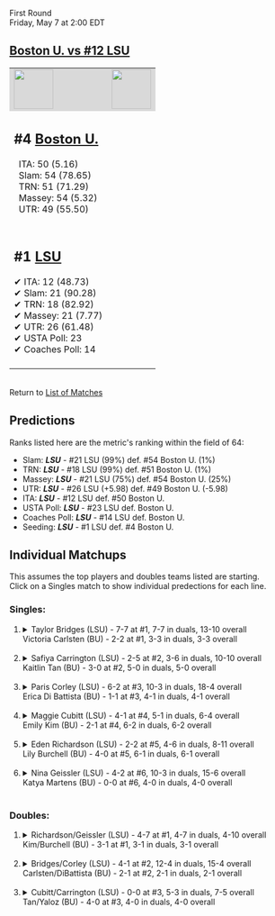 First Round  
Friday, May 7 at 2:00 EDT
## [Boston U. vs #12 LSU](https://www.ncaa.com/game/5833658) 

<table>  
<tr style="background-color: #d9d9d9 !important"><td><a href="#"><img src="https://www.ncaa.com/sites/default/files/images/logos/schools/l/lsu.70.png" width="70" height="70" /></a></td><td><a href="#"><img src="https://www.ncaa.com/sites/default/files/images/logos/schools/b/boston-u.70.png" width="70" height="70" /></a></td></tr>
<tr><td>  

<h2>#4 <a href="#">Boston U.</a></h2>  
&nbsp; ITA: 50 (5.16)<br>  
&nbsp; Slam: 54 (78.65)<br>  
&nbsp; TRN: 51 (71.29)<br>  
&nbsp; Massey: 54 (5.32)<br>  
&nbsp; UTR: 49 (55.50)<br>  
<br>  

</td><td>  
<tr><td>  

<h2>#1 <a href="#">LSU</a></h2>  
&#10004; ITA: 12 (48.73)<br>  
&#10004; Slam: 21 (90.28)<br>  
&#10004; TRN: 18 (82.92)<br>  
&#10004; Massey: 21 (7.77)<br>  
&#10004; UTR: 26 (61.48)<br>  
&#10004; USTA Poll: 23<br>  
&#10004; Coaches Poll: 14<br>  
<br>  

</td><td>  
</table>  


<br>Return to [List of Matches](../index.md)  

## Predictions  

Ranks listed here are the metric's ranking within the field of 64:  
- Slam: ***LSU*** - #21 LSU (99%) def. #54 Boston U. (1%)  
- TRN: ***LSU*** - #18 LSU (99%) def. #51 Boston U. (1%)  
- Massey: ***LSU*** - #21 LSU (75%) def. #54 Boston U. (25%)  
- UTR: ***LSU*** - #26 LSU (+5.98) def. #49 Boston U. (-5.98)  
- ITA: ***LSU*** - #12 LSU def. #50 Boston U.  
- USTA Poll: ***LSU*** - #23 LSU def. Boston U.  
- Coaches Poll: ***LSU*** - #14 LSU def. Boston U.  
- Seeding: ***LSU*** - #1 LSU def. #4 Boston U.  

## Individual Matchups  
This assumes the top players and doubles teams listed are starting.  
Click on a Singles match to show individual predections for each line.  
### Singles:  

<ol>
<li><details>
<summary markdown="span">Taylor Bridges (LSU) - 7-7 at #1, 7-7 in duals, 13-10 overall<br>Victoria Carlsten (BU) - 2-2 at #1, 3-3 in duals, 3-3 overall</summary>
<h4>Predictions</h4><ul>
<li>Slam: <b><i>LSU</i></b> - Bridges (94%) def. Carlsten (6%)</li>  
<li>TRN: <b><i>LSU</i></b> - Bridges (94%) def. Carlsten (6%)</li>  
<li>Massey: <b><i>LSU</i></b> - Bridges (75%) def. Carlsten (25%)</li>  
<li>UTR: <b><i>LSU</i></b> - Bridges (86%) def. Carlsten (14%)</li>  
<li>ITA: <b><i>LSU</i></b> - Bridges (11.61) def. Carlsten (0.00)</li>  
</ul></details>&nbsp;</li>
<li><details>
<summary markdown="span">Safiya Carrington (LSU) - 2-5 at #2, 3-6 in duals, 10-10 overall<br>Kaitlin Tan (BU) - 3-0 at #2, 5-0 in duals, 5-0 overall</summary>
<h4>Predictions</h4><ul>
<li>Slam: <b><i>LSU</i></b> - Carrington (79%) def. Tan (21%)</li>  
<li>TRN: <b><i>LSU</i></b> - Carrington (78%) def. Tan (22%)</li>  
<li>Massey: <b><i>BU</i></b> - Tan (75%) def. Carrington (25%)</li>  
<li>UTR: <b><i>LSU</i></b> - Carrington (91%) def. Tan (9%)</li>  
<li>ITA: <b><i>LSU</i></b> - Carrington (4.09) def. Tan (3.03)</li>  
</ul></details>&nbsp;</li>
<li><details>
<summary markdown="span">Paris Corley (LSU) - 6-2 at #3, 10-3 in duals, 18-4 overall<br>Erica Di Battista (BU) - 1-1 at #3, 4-1 in duals, 4-1 overall</summary>
<h4>Predictions</h4><ul>
<li>Slam: <b><i>LSU</i></b> - Corley (96%) def. Battista (4%)</li>  
<li>TRN: <b><i>LSU</i></b> - Corley (97%) def. Battista (3%)</li>  
<li>Massey: <b><i>LSU</i></b> - Corley (75%) def. Battista (25%)</li>  
<li>UTR: <b><i>LSU</i></b> - Corley (97%) def. Battista (3%)</li>  
<li>ITA: <b><i>LSU</i></b> - Corley (9.83) def. Battista (2.01)</li>  
</ul></details>&nbsp;</li>
<li><details>
<summary markdown="span">Maggie Cubitt (LSU) - 4-1 at #4, 5-1 in duals, 6-4 overall<br>Emily Kim (BU) - 2-1 at #4, 6-2 in duals, 6-2 overall</summary>
<h4>Predictions</h4><ul>
<li>Slam: <b><i>LSU</i></b> - Cubitt (96%) def. Kim (4%)</li>  
<li>TRN: <b><i>LSU</i></b> - Cubitt (96%) def. Kim (4%)</li>  
<li>Massey: <b><i>LSU</i></b> - Cubitt (75%) def. Kim (25%)</li>  
<li>UTR: <b><i>LSU</i></b> - Cubitt (97%) def. Kim (3%)</li>  
<li>ITA: <b><i>BU</i></b> - Kim (2.60) def. Cubitt (2.11)</li>  
</ul></details>&nbsp;</li>
<li><details>
<summary markdown="span">Eden Richardson (LSU) - 2-2 at #5, 4-6 in duals, 8-11 overall<br>Lily Burchell (BU) - 4-0 at #5, 6-1 in duals, 6-1 overall</summary>
<h4>Predictions</h4><ul>
<li>Slam: <b><i>LSU</i></b> - Richardson (94%) def. Burchell (6%)</li>  
<li>TRN: <b><i>LSU</i></b> - Richardson (90%) def. Burchell (10%)</li>  
<li>Massey: <b><i>LSU</i></b> - Richardson (75%) def. Burchell (25%)</li>  
<li>UTR: <b><i>LSU</i></b> - Richardson (90%) def. Burchell (10%)</li>  
<li>ITA: <b><i>BU</i></b> - Burchell (3.12) def. Richardson (1.47)</li>  
</ul></details>&nbsp;</li>
<li><details>
<summary markdown="span">Nina Geissler (LSU) - 4-2 at #6, 10-3 in duals, 15-6 overall<br>Katya Martens (BU) - 0-0 at #6, 4-0 in duals, 4-0 overall</summary>
<h4>Predictions</h4><ul>
<li>Slam: <b><i>LSU</i></b> - Geissler (96%) def. Martens (4%)</li>  
<li>TRN: <b><i>LSU</i></b> - Geissler (95%) def. Martens (5%)</li>  
<li>Massey: <b><i>LSU</i></b> - Geissler (75%) def. Martens (25%)</li>  
<li>UTR: <b><i>LSU</i></b> - Geissler (92%) def. Martens (8%)</li>  
<li>ITA: <b><i>BU</i></b> - Martens (2.51) def. Geissler (2.01)</li>  
</ul></details>&nbsp;</li>
</ol>

### Doubles:  

<ol>
<li><details>
<summary markdown="span">Richardson/Geissler (LSU) - 4-7 at #1, 4-7 in duals, 4-10 overall<br>Kim/Burchell (BU) - 3-1 at #1, 3-1 in duals, 3-1 overall</summary>
<br>Sorry, we don't have any metrics for doubles matches</details>&nbsp;</li>
<li><details>
<summary markdown="span">Bridges/Corley (LSU) - 4-1 at #2, 12-4 in duals, 15-4 overall<br>Carlsten/DiBattista (BU) - 2-1 at #2, 2-1 in duals, 2-1 overall</summary>
<br>Sorry, we don't have any metrics for doubles matches</details>&nbsp;</li>
<li><details>
<summary markdown="span">Cubitt/Carrington (LSU) - 0-0 at #3, 5-3 in duals, 7-5 overall<br>Tan/Yaloz (BU) - 4-0 at #3, 4-0 in duals, 4-0 overall</summary>
<br>Sorry, we don't have any metrics for doubles matches</details>&nbsp;</li>
</ol>